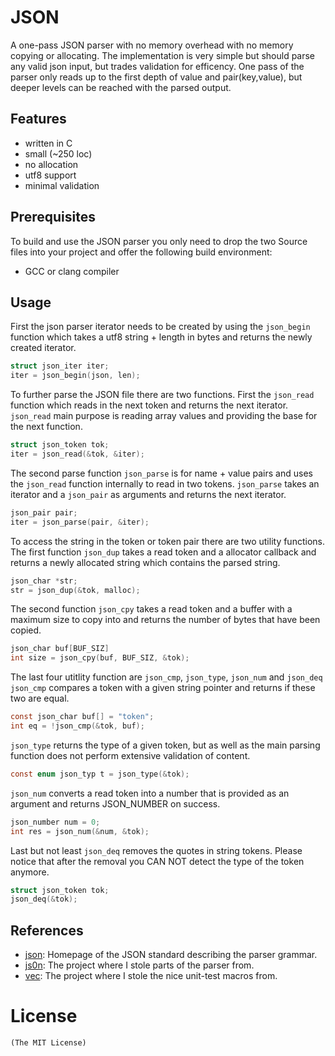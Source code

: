 # JSON
A one-pass JSON parser with no memory overhead with no memory copying or
allocating. The implementation is very simple but should parse any valid
json input, but trades validation for efficency.
One pass of the parser only reads up to the first depth of value
and pair(key,value), but deeper levels can be reached with the parsed output.

## Features
- written in C
- small (~250 loc)
- no allocation
- utf8 support
- minimal validation

## Prerequisites
To build and use the JSON parser you only need to drop the two
Source files into your project and offer the following
build environment:
* GCC or clang compiler

## Usage
First the json parser iterator needs to be created by using
the `json_begin` function which takes a utf8 string + length in bytes
and returns the newly created iterator.

```c
struct json_iter iter;
iter = json_begin(json, len);
```
To further parse the JSON file there are two functions.
First the `json_read` function which reads in the next token
and returns the next iterator. `json_read` main purpose is reading
array values and providing the base for the next function.

```c
struct json_token tok;
iter = json_read(&tok, &iter);
```
The second parse function `json_parse` is for name + value pairs
and uses the `json_read` function internally to read in two tokens.
`json_parse` takes an iterator and a `json_pair` as arguments and
returns the next iterator.

```c
json_pair pair;
iter = json_parse(pair, &iter);
```
To access the string in the token or token pair there are two utility functions.
The first function `json_dup` takes a read token and a allocator callback and
returns a newly allocated string which contains the parsed string.
```c
json_char *str;
str = json_dup(&tok, malloc);
```
The second function `json_cpy` takes a read token and a buffer with a maximum
size to copy into and returns the number of bytes that have been copied.
```c
json_char buf[BUF_SIZ]
int size = json_cpy(buf, BUF_SIZ, &tok);
```
The last four utitlity function are `json_cmp`, `json_type`, `json_num` and `json_deq`
`json_cmp` compares a token with a given string pointer and returns if these two are equal.
```c
const json_char buf[] = "token";
int eq = !json_cmp(&tok, buf);
```
`json_type` returns the type of a given token, but as well as the main parsing
function does not perform extensive validation of content.
```c
const enum json_typ t = json_type(&tok);
```
`json_num` converts a read token into a number that
is provided as an argument and returns JSON_NUMBER on success.
```c
json_number num = 0;
int res = json_num(&num, &tok);
```
Last but not least `json_deq` removes the quotes in string tokens.
Please notice that after the removal you CAN NOT detect the type of the token
anymore.
```c
struct json_token tok;
json_deq(&tok);
```
## References
- [json](www.json.org): Homepage of the JSON standard describing the parser grammar.
- [js0n](https://github.com/quartzjer/js0n): The project where I stole parts of the parser from.
- [vec](https://github.com/rxi/vec): The project where I stole the nice unit-test macros from.

# License
    (The MIT License)
